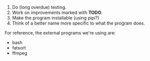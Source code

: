 1. Do (long overdue) testing.
2. Work on improvements marked with __TODO__.
3. Make the program installable (using pipi?)
4. Think of a better name more specific to what the program does.

For reference, the external programs we're using are:
- bash
- fatsort
- ffmpeg
